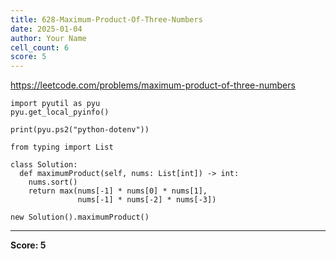 ```yaml
---
title: 628-Maximum-Product-Of-Three-Numbers
date: 2025-01-04
author: Your Name
cell_count: 6
score: 5
---
```


https://leetcode.com/problems/maximum-product-of-three-numbers


```
import pyutil as pyu
pyu.get_local_pyinfo()
```


```
print(pyu.ps2("python-dotenv"))
```


```
from typing import List
```


```
class Solution:
  def maximumProduct(self, nums: List[int]) -> int:
    nums.sort()
    return max(nums[-1] * nums[0] * nums[1],
               nums[-1] * nums[-2] * nums[-3])
```


```
new Solution().maximumProduct()
```


---
**Score: 5**